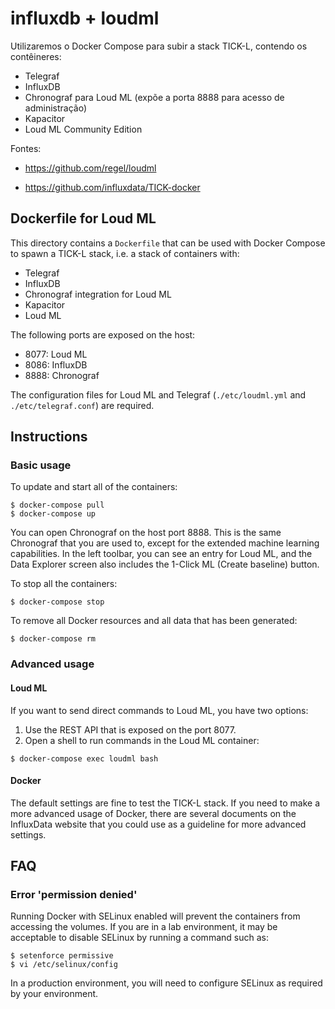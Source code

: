 # influxdb + loudml

Utilizaremos o Docker Compose para subir a stack TICK-L, contendo os contêineres:

- Telegraf
- InfluxDB
- Chronograf para Loud ML (expõe a porta 8888 para acesso de administração)
- Kapacitor
- Loud ML Community Edition

Fontes:

- https://github.com/regel/loudml

- https://github.com/influxdata/TICK-docker

## Dockerfile for Loud ML

This directory contains a `Dockerfile` that can be used with Docker Compose
to spawn a TICK-L stack, i.e. a stack of containers with:
- Telegraf
- InfluxDB
- Chronograf integration for Loud ML
- Kapacitor
- Loud ML

The following ports are exposed on the host:
- 8077: Loud ML
- 8086: InfluxDB
- 8888: Chronograf

The configuration files for Loud ML and Telegraf (`./etc/loudml.yml` and
`./etc/telegraf.conf`) are required.

## Instructions

### Basic usage

To update and start all of the containers:

```
$ docker-compose pull
$ docker-compose up
```

You can open Chronograf on the host port 8888. This is the same Chronograf
that you are used to, except for the extended machine learning capabilities.
In the left toolbar, you can see an entry for Loud ML, and the Data Explorer
screen also includes the 1-Click ML (Create baseline) button.

To stop all the containers:

```
$ docker-compose stop
```

To remove all Docker resources and all data that has been generated:

```
$ docker-compose rm
```

### Advanced usage

#### Loud ML

If you want to send direct commands to Loud ML, you have two options:

1. Use the REST API that is exposed on the port 8077.
2. Open a shell to run commands in the Loud ML container:

```
$ docker-compose exec loudml bash
```

#### Docker

The default settings are fine to test the TICK-L stack. If you need to make
a more advanced usage of Docker, there are several documents on the InfluxData
website that you could use as a guideline for more advanced settings.

## FAQ

### Error 'permission denied'

Running Docker with SELinux enabled will prevent the containers from
accessing the volumes. If you are in a lab environment, it may be
acceptable to disable SELinux by running a command such as:

```
$ setenforce permissive
$ vi /etc/selinux/config
```

In a production environment, you will need to configure SELinux as
required by your environment.
